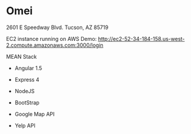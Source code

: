 # Omei
2601 E Speedway Blvd. Tucson, AZ 85719

EC2 instance running on AWS Demo: http://ec2-52-34-184-158.us-west-2.compute.amazonaws.com:3000/login

MEAN Stack

+ Angular 1.5 
+ Express 4 
+ NodeJS 
+ BootStrap

+ Google Map API
+ Yelp API


